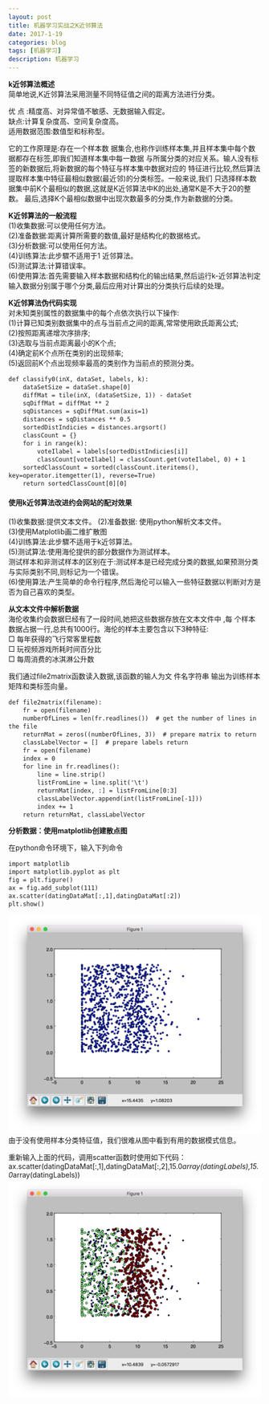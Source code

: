 ```yaml
---
layout: post
title: 机器学习实战之K近邻算法
date: 2017-1-19
categories: blog
tags: [机器学习]
description: 机器学习
---
```



**k近邻算法概述**            
简单地说,K近邻算法采用测量不同特征值之间的距离方法进行分类。      

优 点 :精度高、对异常值不敏感、无数据输入假定。        
缺点:计算复杂度高、空间复杂度高。          
适用数据范围:数值型和标称型。

它的工作原理是:存在一个样本数 据集合,也称作训练样本集,并且样本集中每个数据都存在标签,即我们知道样本集中每一数据 与所属分类的对应关系。输人没有标签的新数据后,将新数据的每个特征与样本集中数据对应的 特征进行比较,然后算法提取样本集中特征最相似数据(最近邻)的分类标签。一般来说,我们 只选择样本数据集中前K个最相似的数据,这就是K近邻算法中K的出处,通常K是不大于20的整数。 最后,选择K个最相似数据中出现次数最多的分类,作为新数据的分类。         

**K近邻算法的一般流程**                         
(1)收集数据:可以使用任何方法。            
(2)准备数据:距离计算所需要的数值,最好是结构化的数据格式。          
(3)分析数据:可以使用任何方法。           
(4)训练算法:此步驟不适用于1 近邻算法。             
(5)测试算法:计算错误率。             
(6)使用算法:首先需要输入样本数据和结构化的输出结果,然后运行k-近邻算法判定输入数据分别属于哪个分类,最后应用对计算出的分类执行后续的处理。  

**K近邻算法伪代码实现**       
对未知类别属性的数据集中的每个点依次执行以下操作:            
(1)计算已知类别数据集中的点与当前点之间的距离,常常使用欧氏距离公式;                        
(2)按照距离递增次序排序;         
(3)选取与当前点距离最小的K个点;             
(4)确定前K个点所在类别的出现频率;             
(5)返回前K个点出现频率最高的类别作为当前点的预测分类。       

```
def classify0(inX, dataSet, labels, k):
    dataSetSize = dataSet.shape[0]
    diffMat = tile(inX, (dataSetSize, 1)) - dataSet
    sqDiffMat = diffMat ** 2
    sqDistances = sqDiffMat.sum(axis=1)
    distances = sqDistances ** 0.5
    sortedDistIndicies = distances.argsort()
    classCount = {}
    for i in range(k):
        voteIlabel = labels[sortedDistIndicies[i]]
        classCount[voteIlabel] = classCount.get(voteIlabel, 0) + 1
    sortedClassCount = sorted(classCount.iteritems(), key=operator.itemgetter(1), reverse=True)
    return sortedClassCount[0][0]
```

####  使用k近邻算法改进约会网站的配对效果        
(1)收集数据:提供文本文件。
(2)准备数据: 使用python解析文本文件。           
(3)使用Matplotlib画二维扩散图        
(4)训练算法:此步驟不适用于k近邻算法。                
(5)测试算法:使用海伦提供的部分数据作为测试样本。         
测试样本和非测试样本的区别在于:测试样本是已经完成分类的数据,如果预测分类与实际类别不同,则标记为一个错误。            
(6)使用算法:产生简单的命令行程序,然后海伦可以输入一些特征数据以判断对方是否为自己喜欢的类型。         

**从文本文件中解析数据**        
海伦收集约会数据巳经有了一段时间,她把这些数据存放在文本文件中 ,每 个样本数据占据一行,总共有1000行。海伦的样本主要包含以下3种特征:        
□ 每年获得的飞行常客里程数        
□ 玩视频游戏所耗时间百分比         
□ 每周消费的冰淇淋公升数       

我们通过file2matrix函数读入数据,该函数的输人为文 件名字符串 输出为训练样本矩阵和类标签向量。           

```
def file2matrix(filename):
    fr = open(filename)
    numberOfLines = len(fr.readlines())  # get the number of lines in the file
    returnMat = zeros((numberOfLines, 3))  # prepare matrix to return
    classLabelVector = []  # prepare labels return
    fr = open(filename)
    index = 0
    for line in fr.readlines():
        line = line.strip()
        listFromLine = line.split('\t')
        returnMat[index, :] = listFromLine[0:3]
        classLabelVector.append(int(listFromLine[-1]))
        index += 1
    return returnMat, classLabelVector
```  

**分析数据：使用matplotlib创建散点图**         

在python命令环境下，输入下列命令     

```
import matplotlib
import matplotlib.pyplot as plt
fig = plt.figure()
ax = fig.add_subplot(111)
ax.scatter(datingDataMat[:,1],datingDataMat[:2])
plt.show()
```

![](https://raw.githubusercontent.com/whuhan2013/myImage/master/machingLearingAction/chapter2/p1.png)     
由于没有使用样本分类特征值，我们很难从图中看到有用的数据模式信息。        

重新输入上面的代码，调用scatter函数时使用如下代码：        
ax.scatter(datingDataMat[:,1],datingDataMat[:,2],15.0*array(datingLabels),15.0*array(datingLabels))
![](https://raw.githubusercontent.com/whuhan2013/myImage/master/machingLearingAction/chapter2/p2.png)     



